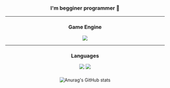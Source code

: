 <div align="center">
  
### I'm begginer programmer 👋

---
### Game Engine
<img src="https://img.shields.io/badge/Unity-222324?style=for-the-badge&logo=unity&logoColor=white">

---
### Languages
<img src="https://img.shields.io/badge/Csharp-222324?style=for-the-badge&logo=csharp&logoColor=white"> <img src="https://img.shields.io/badge/C++-222324?style=for-the-badge&logo=cplusplus&logoColor=white">

###
![Anurag's GitHub stats](https://github-readme-stats.vercel.app/api?username=marshmar&show_icons=true&theme=radical)

</div>
<!--
**marshmar/marshmar** is a ✨ _special_ ✨ repository because its `README.md` (this file) appears on your GitHub profile.

Here are some ideas to get you started:

- 🔭 I’m currently working on ...
- 🌱 I’m currently learning ...
- 👯 I’m looking to collaborate on ...
- 🤔 I’m looking for help with ...
- 💬 Ask me about ...
- 📫 How to reach me: ...
- 😄 Pronouns: ...
- ⚡ Fun fact: ...
-->
